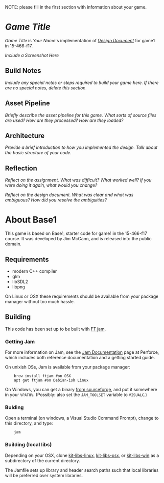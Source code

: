 NOTE: please fill in the first section with information about your game.

# *Game Title*

*Game Title* is *Your Name*'s implementation of [*Design Document*](http://graphics.cs.cmu.edu/courses/15-466-f17/game1-designs/put-real-link-here) for game1 in 15-466-f17.

*Include a Screenshot Here*

## Build Notes

*Include any special notes or steps required to build your game here. If there are no special notes, delete this section.*

## Asset Pipeline

*Briefly describe the asset pipeline for this game. What sorts of source files are used? How are they processed? How are they loaded?*

## Architecture

*Provide a brief introduction to how you implemented the design. Talk about the basic structure of your code.*

## Reflection

*Reflect on the assignment. What was difficult? What worked well? If you were doing it again, what would you change?*

*Reflect on the design document. What was clear and what was ambiguous? How did you resolve the ambiguities?*


# About Base1

This game is based on Base1, starter code for game1 in the 15-466-f17 course. It was developed by Jim McCann, and is released into the public domain.

## Requirements

 - modern C++ compiler
 - glm
 - libSDL2
 - libpng

On Linux or OSX these requirements should be available from your package manager without too much hassle.

## Building

This code has been set up to be built with [FT jam](https://www.freetype.org/jam/).

### Getting Jam

For more information on Jam, see the [Jam Documentation](https://www.perforce.com/documentation/jam-documentation) page at Perforce, which includes both reference documentation and a getting started guide.

On unixish OSs, Jam is available from your package manager:
```
	brew install ftjam #on OSX
	apt get ftjam #on Debian-ish Linux
```

On Windows, you can get a binary [from sourceforge](https://sourceforge.net/projects/freetype/files/ftjam/2.5.2/ftjam-2.5.2-win32.zip/download),
and put it somewhere in your `%PATH%`.
(Possibly: also set the `JAM_TOOLSET` variable to `VISUALC`.)

### Bulding
Open a terminal (on windows, a Visual Studio Command Prompt), change to this directory, and type:
```
	jam
```

### Building (local libs)

Depending on your OSX, clone 
[kit-libs-linux](https://github.com/ixchow/kit-libs-linux),
[kit-libs-osx](https://github.com/ixchow/kit-libs-osx),
or [kit-libs-win](https://github.com/ixchow/kit-libs-win)
as a subdirectory of the current directory.

The Jamfile sets up library and header search paths such that local libraries will be preferred over system libraries.
